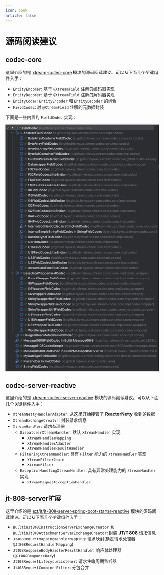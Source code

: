 ```yaml
---
icon: book
article: false
---
```


# 源码阅读建议

## codec-core

这里介绍的是 [xtream-codec-core](/guide/core/quick-start/quick-start.md) 模块的源码阅读建议。可以从下面几个关键组件入手：

- `EntityEncoder`: 基于 `@XtreamField` 注解的编码器实现
- `EntityDecoder`: 基于 `@XtreamField` 注解的解码器实现
- `EntityCodec`: `EntityEncoder` 和 `EntityDecoder` 的组合
- `FieldCodec`: 对 `@XtreamField` 注解的元数据封装

下面是一些内置的 `FieldCodec` 实现：

![内置 FieldCodec](/img/faq/code-analysis/field-codec.png)

## codec-server-reactive

这里介绍的是 [xtream-codec-server-reactive](/guide/server/quick-start/terminology.md) 模块的源码阅读建议。可以从下面几个关键组件入手：

- `XtreamNettyHandlerAdapter`: 从这里开始接管了 **ReactorNetty** 收到的数据
- `XtreamExchangeCreator`: 封装请求信息
- `XtreamHandler`: 请求处理器
    - `DispatcherXtreamHandler`: 默认 `XtreamHandler` 实现
        - `XtreamHandlerMapping`
        - `XtreamHandlerAdapter`
        - `XtreamHandlerResultHandler`
    - `FilteringXtreamHandler`: 具有 `Filter` 能力的 `XtreamHandler` 实现
        - `XtreamFilterChain`
        - `XtreamFilter`
    - `ExceptionHandlingXtreamHandler`: 具有异常处理能力的 `XtreamHandler` 实现
        - `XtreamRequestExceptionHandler`

## jt-808-server扩展

这里介绍的是 [ext/jt/jt-808-server-spring-boot-starter-reactive](/ext/jt/jt808/quick-start/terminology.md)
模块的源码阅读建议。可以从下面几个关键组件入手：

- `BuiltinJt808InstructionServerExchangeCreator 和 BuiltinJt808AttachmentServerExchangeCreator`: 封装 **JT/T 808** 请求信息
- `Jt808RequestMappingHandlerMapping`: 请求映射(确定请求处理器 `@Jt808RequestHandlerMapping`)
- `Jt808ResponseBodyHandlerResultHandler`: 响应体处理器(`@Jt808ResponseBody`)
- `Jt808RequestLifecycleListener`: 请求生命周期监听器
- `Jt808RequestCombinerFilter`: 分包合并
